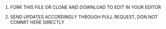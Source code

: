 1. FORK THIS FILE OR CLONE AND DOWNLOAD TO EDIT IN YOUR EDITOR 

2.  SEND UPDATES ACCORDINGLY THROUGH PULL REQUEST, DON NOT COMMIT HERE DIRECTLY 
